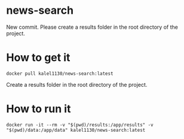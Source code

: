 # news-search
New commit.
Please create a results folder in the root directory of the project.


# How to get it
```
docker pull kalel1130/news-search:latest
```

Create a results folder in the root directory of the project.

# How to run it
```
docker run -it --rm -v "$(pwd)/results:/app/results" -v "$(pwd)/data:/app/data" kalel1130/news-search:latest
```
